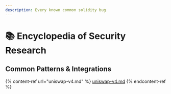 ```yaml
---
description: Every known common solidity bug
---
```


# 📚 Encyclopedia of Security Research

## Common Patterns & Integrations

{% content-ref url="uniswap-v4.md" %}
[uniswap-v4.md](uniswap-v4.md)
{% endcontent-ref %}
